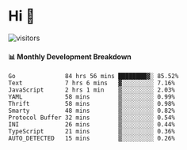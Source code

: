 # Hi 👋
 
![visitors](https://visitor-badge.glitch.me/badge?page_id=sorcererxw.sorcererx)

#### 📊 Monthly Development Breakdown

<!--START_SECTION:waka-->
```text
Go              84 hrs 56 mins ████████▓░ 85.52%
Text            7 hrs 6 mins   ▓░░░░░░░░░ 7.16%
JavaScript      2 hrs 1 min    ▒░░░░░░░░░ 2.03%
YAML            58 mins        ▒░░░░░░░░░ 0.99%
Thrift          58 mins        ▒░░░░░░░░░ 0.98%
Smarty          48 mins        ▒░░░░░░░░░ 0.82%
Protocol Buffer 32 mins        ▒░░░░░░░░░ 0.54%
INI             26 mins        ▒░░░░░░░░░ 0.44%
TypeScript      21 mins        ▒░░░░░░░░░ 0.36%
AUTO_DETECTED   15 mins        ▒░░░░░░░░░ 0.26%
```
<!--END_SECTION:waka-->
